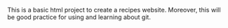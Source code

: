 This is a basic html project to create a recipes website. Moreover, this will be good practice for using and learning about git.